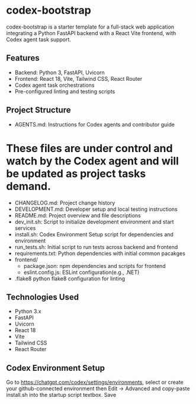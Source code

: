 # codex-bootstrap

codex-bootstrap is a starter template for a full-stack web application integrating a Python FastAPI backend with a React Vite frontend, with Codex agent task support.

## Features

- Backend: Python 3, FastAPI, Uvicorn
- Frontend: React 18, Vite, Tailwind CSS, React Router
- Codex agent task orchestrations
- Pre-configured linting and testing scripts

## Project Structure

- AGENTS.md: Instructions for Codex agents and contributor guide
# These files are under control and watch by the Codex agent and will be updated as project tasks demand.
- CHANGELOG.md: Project change history
- DEVELOPMENT.md: Developer setup and local testing instructions
- README.md: Project overview and file descriptions
- dev_init.sh: Script to initialize development environment and start services
- install.sh: Codex Environment Setup script for dependencies and environment
- run_tests.sh: Initial script to run tests across backend and frontend
- requirements.txt: Python dependencies with initial common pacakges
- frontend/
    - package.json: npm dependencies and scripts for frontend
    - eslint.config.js: ESLint configuration(e.g., .NET)
- .flake8 python flake8 configuration for linting
## Technologies Used

- Python 3.x
- FastAPI
- Uvicorn
- React 18
- Vite
- Tailwind CSS
- React Router

## Codex Environment Setup
Go to https://chatgpt.com/codex/settings/environments, select or create your github-connected environment then Edit -> Advanced and copy-paste install.sh into the startup script textbox. Save

